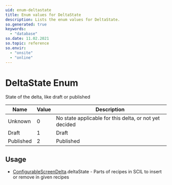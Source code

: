 ```yaml
---
uid: enum-deltastate
title: Enum values for DeltaState
description: Lists the enum values for DeltaState.
so.generated: true
keywords:
  - "database"
so.date: 11.02.2021
so.topic: reference
so.envir:
  - "onsite"
  - "online"
---
```


# DeltaState Enum

State of the delta, like draft or published

| Name | Value | Description |
|------|-------|-------------|
|Unknown|0|No state applicable for this delta, or not yet decided|
|Draft|1|Draft|
|Published|2|Published|

## Usage

* [ConfigurableScreenDelta](../configurablescreendelta.md).deltaState - Parts of recipes in SCIL to insert or remove in given recipes
